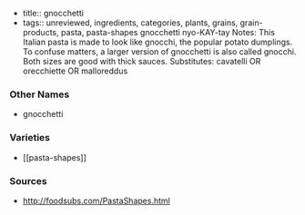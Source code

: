 - title:: gnocchetti
- tags:: unreviewed, ingredients, categories, plants, grains, grain-products, pasta, pasta-shapes
gnocchetti nyo-KAY-tay Notes: This Italian pasta is made to look like gnocchi, the popular potato dumplings. To confuse matters, a larger version of gnocchetti is also called gnocchi. Both sizes are good with thick sauces. Substitutes: cavatelli OR orecchiette OR malloreddus

### Other Names

* gnocchetti

### Varieties

* [[pasta-shapes]]

### Sources
* http://foodsubs.com/PastaShapes.html
